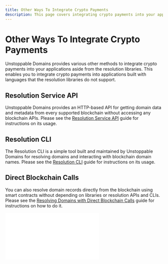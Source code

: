 ```yaml
---
title: Other Ways To Integrate Crypto Payments
description: This page covers integrating crypto payments into your applications aside from the resolution libraries.
---
```


# Other Ways To Integrate Crypto Payments

Unstoppable Domains provides various other methods to integrate crypto payments into your applications aside from the resolution libraries. This enables you to integrate crypto payments into applications built with languages that the resolution libraries do not support.

## Resolution Service API

Unstoppable Domains provides an HTTP-based API for getting domain data and metadata from every supported blockchain without accessing any blockchain APIs. Please see the [Resolution Service API](../developer-toolkit/resolution-service-api.md) guide for instructions on its usage.

## Resolution CLI

The Resolution CLI is a simple tool built and maintained by Unstoppable Domains for resolving domains and interacting with blockchain domain names. Please see the [Resolution CLI](../developer-toolkit/resolution-cli.md) guide for instructions on its usage.

## Direct Blockchain Calls

You can also resolve domain records directly from the blockchain using smart contracts without depending on libraries or resolution APIs and CLIs. Please see the [Resolving Domains with Direct Blockchain Calls](../developer-toolkit/direct-blockchain-calls/resolve-unstoppable-domain-names.md) guide for instructions on how to do it.

<embed src="/snippets/_discord.md" />
